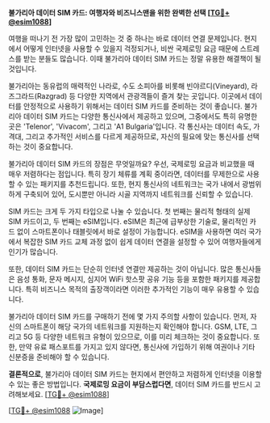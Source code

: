 **불가리아 데이터 SIM 카드: 여행자와 비즈니스맨을 위한 완벽한 선택 [[TG💪+ @esim1088](https://t.me/s/esim1088)]**

여행을 떠나기 전 가장 많이 고민하는 것 중 하나는 바로 데이터 연결 문제입니다. 현지에서 어떻게 인터넷을 사용할 수 있을지 걱정되거나, 비싼 국제로밍 요금 때문에 스트레스를 받는 분들도 많습니다. 이때 불가리아 데이터 SIM 카드는 정말 유용한 해결책이 될 것입니다.

불가리아는 동유럽의 매력적인 나라로, 수도 소피아를 비롯해 빈야르디(Vineyard), 라즈그라드(Razgrad) 등 다양한 지역에서 관광객들이 즐겨 찾는 곳입니다. 이곳에서 데이터를 안정적으로 사용하기 위해서는 데이터 SIM 카드를 준비하는 것이 좋습니다. 불가리아 데이터 SIM 카드는 다양한 통신사에서 제공하고 있으며, 그중에서도 특히 유명한 곳은 'Telenor', 'Vivacom', 그리고 'A1 Bulgaria'입니다. 각 통신사는 데이터 속도, 가격대, 그리고 추가적인 서비스를 다르게 제공하므로, 자신의 필요에 맞는 통신사를 선택하는 것이 중요합니다.

불가리아 데이터 SIM 카드의 장점은 무엇일까요? 우선, 국제로밍 요금과 비교했을 때 매우 저렴하다는 점입니다. 특히 장기 체류를 계획 중이라면, 데이터를 무제한으로 사용할 수 있는 패키지를 추천드립니다. 또한, 현지 통신사의 네트워크는 국가 내에서 광범위하게 구축되어 있어, 도시뿐만 아니라 시골 지역까지 네트워크를 신뢰할 수 있습니다.

SIM 카드는 크게 두 가지 타입으로 나눌 수 있습니다. 첫 번째는 물리적 형태의 실제 SIM 카드이고, 두 번째는 eSIM입니다. eSIM은 최근에 급부상한 기술로, 물리적인 카드 없이 스마트폰이나 태블릿에서 바로 설정이 가능합니다. eSIM을 사용하면 여러 국가에서 복잡한 SIM 카드 교체 과정 없이 쉽게 데이터 연결을 설정할 수 있어 여행자들에게 인기가 많습니다.

또한, 데이터 SIM 카드는 단순히 인터넷 연결만 제공하는 것이 아닙니다. 많은 통신사들은 음성 통화, 문자 메시지, 심지어 WiFi 핫스팟 공유 기능 등을 포함한 패키지를 제공합니다. 특히 비즈니스 목적의 출장객이라면 이러한 추가적인 기능이 매우 유용할 수 있습니다.

불가리아 데이터 SIM 카드를 구매하기 전에 몇 가지 주의할 사항이 있습니다. 먼저, 자신의 스마트폰이 해당 국가의 네트워크를 지원하는지 확인해야 합니다. GSM, LTE, 그리고 5G 등 다양한 네트워크 유형이 있으므로, 이를 미리 체크하는 것이 중요합니다. 또한, 만약 유료 패스포트를 가지고 있지 않다면, 통신사에 가입하기 위해 여권이나 기타 신분증을 준비해야 할 수 있습니다.

**결론적으로**, 불가리아 데이터 SIM 카드는 현지에서 편안하고 저렴하게 인터넷을 이용할 수 있는 좋은 방법입니다. **국제로밍 요금이 부담스럽다면**, 데이터 SIM 카드를 반드시 고려해보세요. [[TG💪+ @esim1088](https://t.me/s/esim1088)]

[[TG💪+ @esim1088](https://t.me/s/esim1088) ![Image](https://i.postimg.cc/Y0z9fWf4/image.png)]
